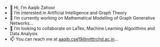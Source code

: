 - 👋 Hi, I’m Aaqib Zahoor 
- 👀 I’m interested in Artificial Intelligence and Graph Theory
- 🌱 I’m currently working on Mathematical Modelling of Graph Generative Networks...
- 💞️ I’m looking to collaborate on LaTex, Machine Learning Algorithms and Data Analysis
- 📫 You can reach me at aaqib.cse19@nitttrchd.ac.in...

<!---
AaqibZ/AaqibZ is a ✨ special ✨ repository because its `README.md` (this file) appears on your GitHub profile.
You can click the Preview link to take a look at your changes.
--->

